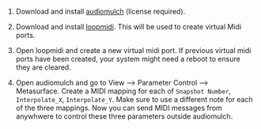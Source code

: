 1. Download and install [audiomulch](http://www.audiomulch.com/) (license required).

2. Download and install [loopmidi](http://www.tobias-erichsen.de/software/loopmidi.html). This will be used to create virtual Midi ports.

3. Open loopmidi and create a new virtual midi port. If previous virtual midi ports have been created, your system might need a reboot to ensure they are cleared.

4. Open audiomulch and go to View --> Parameter Control --> Metasurface. Create a MIDI mapping for each of `Snapshot Number`, `Interpolate_X`, `Interpolate_Y`. Make sure to use a different note for each of the three mappings.
Now you can send MIDI messages from anywhwere to control these three parameters outside audiomulch.


